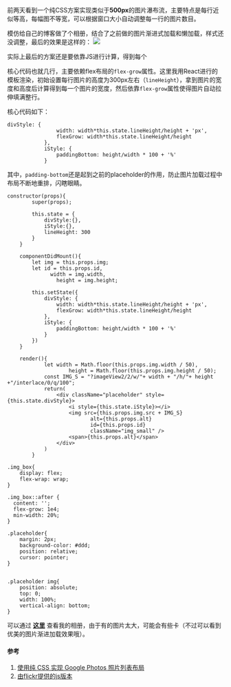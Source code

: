 前两天看到一个纯CSS方案实现类似于**500px**的图片瀑布流，主要特点是每行近似等高，每幅图不等宽，可以根据窗口大小自动调整每一行的图片数目。

模仿给自己的博客做了个相册，结合了之前做的图片渐进式加载和懒加载，样式还没调整，最后的效果是这样的：
![](http://7xr09v.com1.z0.glb.clouddn.com/demo_cssphoto.PNG)

实际上最后的方案还是要依靠JS进行计算，得到每个

核心代码也就几行，主要依赖flex布局的`flex-grow`属性。这里我用React进行的模板渲染，初始设置每行图片的高度为300px左右（`lineHeight`），拿到图片的宽度和高度后计算得到每一个图片的宽度，然后依靠`flex-grow`属性使得图片自动拉伸填满整行。

核心代码如下：
```
divStyle: {
				width: width*this.state.lineHeight/height + 'px',
				flexGrow: width*this.state.lineHeight/height
			},
			iStyle: {
				paddingBottom: height/width * 100 + '%'
			}
```
其中，`padding-bottom`还是起到之前的placeholder的作用，防止图片加载过程中布局不断地重排，闪瞎眼睛。

```
constructor(props){
		super(props);

		this.state = {
			divStyle:{},
			iStyle:{},
			lineHeight: 300
		}
	}

	componentDidMount(){
		let img = this.props.img;
		let id = this.props.id,
			  width = img.width,
				height = img.height;

		this.setState({
			divStyle: {
				width: width*this.state.lineHeight/height + 'px',
				flexGrow: width*this.state.lineHeight/height
			},
			iStyle: {
				paddingBottom: height/width * 100 + '%'
			}
		})
	}

    render(){
            let width = Math.floor(this.props.img.width / 50),
                    height = Math.floor(this.props.img.height / 50);
            const IMG_S = "?imageView2/2/w/"+ width + "/h/"+ height +"/interlace/0/q/100";
            return(
                <div className="placeholder" style={this.state.divStyle}>
                    <i style={this.state.iStyle}></i>
                    <img src={this.props.img.src + IMG_S}
                           alt={this.props.alt}
                           id={this.props.id}
                           className="img_small" />
                    <span>{this.props.alt}</span>
                </div>
            )
        }
```

```
.img_box{
    display: flex;
    flex-wrap: wrap;
}

.img_box::after {
  content: '';
  flex-grow: 1e4;
  min-width: 20%;
}

.placeholder{
    margin: 2px;
    background-color: #ddd;
    position: relative;
    cursor: pointer;
}


.placeholder img{
    position: absolute;
    top: 0;
    width: 100%;
    vertical-align: bottom;
}
```

可以通过 **[这里](http://www.gaococ.com/demos/gallery/)** 查看我的相册，由于有的图片太大，可能会有些卡（不过可以看到优美的图片渐进加载效果哦）。

#### 参考
1. [使用纯 CSS 实现 Google Photos 照片列表布局](https://github.com/xieranmaya/blog/issues/4)
2. [由flickr提供的js版本](https://github.com/flickr/justified-layout)
